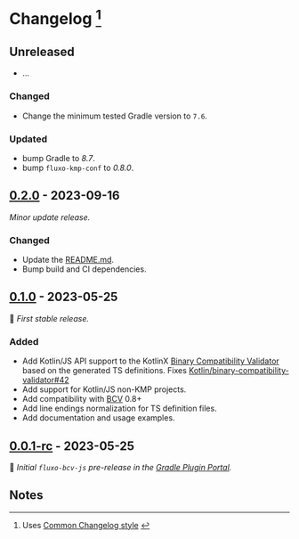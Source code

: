 # Changelog [^1]


## Unreleased

[//]: # (Changed, Added, Removed, Fixed, Updated)
- ...

### Changed
- Change the minimum tested Gradle version to `7.6`.

### Updated
- bump Gradle to _8.7_.
- bump `fluxo-kmp-conf` to _0.8.0_.


## [0.2.0] - 2023-09-16

_Minor update release._

### Changed
- Update the [README.md](README.md).
- Bump build and CI dependencies.


## [0.1.0] - 2023-05-25

🌱 _First stable release._

### Added
- Add Kotlin/JS API support to the KotlinX [Binary Compatibility Validator][bcv] based on the generated TS definitions.
  Fixes [Kotlin/binary-compatibility-validator#42](https://github.com/Kotlin/binary-compatibility-validator/issues/42)
- Add support for Kotlin/JS non-KMP projects.
- Add compatibility with [BCV][bcv] 0.8+
- Add line endings normalization for TS definition files.
- Add documentation and usage examples.


## [0.0.1-rc] - 2023-05-25

🌱 _Initial `fluxo-bcv-js` pre-release in the [Gradle Plugin Portal](https://plugins.gradle.org/plugin/io.github.fluxo-kt.binary-compatibility-validator-js)._


## Notes

[0.2.0]: https://github.com/fluxo-kt/fluxo-bcv-js/releases/tag/v0.2.0
[0.1.0]: https://github.com/fluxo-kt/fluxo-bcv-js/releases/tag/v0.1.0
[0.0.1-rc]: https://github.com/fluxo-kt/fluxo-bcv-js/releases/tag/v0.0.1-rc

[bcv]: https://github.com/Kotlin/binary-compatibility-validator

[^1]: Uses [Common Changelog style](https://common-changelog.org/) [^2]
[^2]: https://github.com/vweevers/common-changelog#readme

